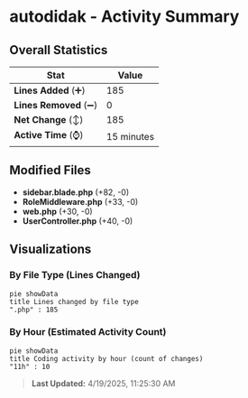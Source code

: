 # autodidak - Activity Summary 

## Overall Statistics

| Stat                   | Value                                                             |
| ---------------------- | ----------------------------------------------------------------- |
| **Lines Added** (➕)   | 185                                          |
| **Lines Removed** (➖) | 0                                        |
| **Net Change** (↕)    | 185                |
| **Active Time** (⌚)   | 15 minutes |


## Modified Files
- **sidebar.blade.php** (+82, -0)
- **RoleMiddleware.php** (+33, -0)
- **web.php** (+30, -0)
- **UserController.php** (+40, -0)

## Visualizations

### By File Type (Lines Changed)

```mermaid
pie showData
title Lines changed by file type
".php" : 185
```

### By Hour (Estimated Activity Count)

```mermaid
pie showData
title Coding activity by hour (count of changes)
"11h" : 10
```


> **Last Updated:** 4/19/2025, 11:25:30 AM